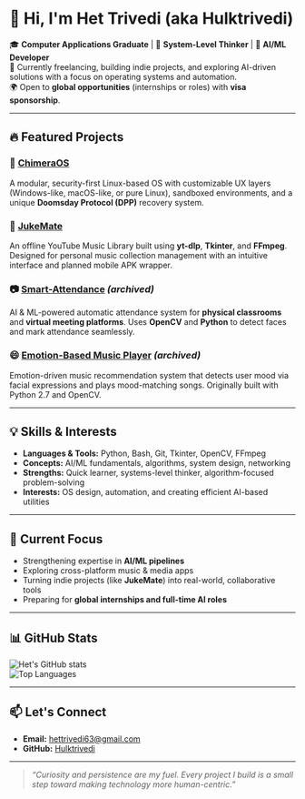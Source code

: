 # 👋 Hi, I'm Het Trivedi (aka Hulktrivedi)

🎓 **Computer Applications Graduate** | 🧠 **System-Level Thinker** | 🤖 **AI/ML Developer**  
💼 Currently freelancing, building indie projects, and exploring AI-driven solutions with a focus on operating systems and automation.  
🌍 Open to **global opportunities** (internships or roles) with **visa sponsorship**.

---

## 🔥 Featured Projects

### 🧬 [ChimeraOS](https://github.com/Hulktrivedi/ChimeraOS)
A modular, security-first Linux-based OS with customizable UX layers (Windows-like, macOS-like, or pure Linux), sandboxed environments, and a unique **Doomsday Protocol (DPP)** recovery system.

### 🎵 [JukeMate](https://github.com/Hulktrivedi/JukeMate)
An offline YouTube Music Library built using **yt-dlp**, **Tkinter**, and **FFmpeg**.  
Designed for personal music collection management with an intuitive interface and planned mobile APK wrapper.

### 📷 [Smart-Attendance](https://github.com/Hulktrivedi/Smart-Attendance) *(archived)*  
AI & ML-powered automatic attendance system for **physical classrooms** and **virtual meeting platforms**. Uses **OpenCV** and **Python** to detect faces and mark attendance seamlessly.

### 😄 [Emotion-Based Music Player](https://github.com/Hulktrivedi/Emotion_Based_Music_Player) *(archived)*  
Emotion-driven music recommendation system that detects user mood via facial expressions and plays mood-matching songs. Originally built with Python 2.7 and OpenCV.

---

## 💡 Skills & Interests

- **Languages & Tools:** Python, Bash, Git, Tkinter, OpenCV, FFmpeg  
- **Concepts:** AI/ML fundamentals, algorithms, system design, networking  
- **Strengths:** Quick learner, systems-level thinker, algorithm-focused problem-solving  
- **Interests:** OS design, automation, and creating efficient AI-based utilities

---

## 🌱 Current Focus
- Strengthening expertise in **AI/ML pipelines**  
- Exploring cross-platform music & media apps  
- Turning indie projects (like **JukeMate**) into real-world, collaborative tools  
- Preparing for **global internships and full-time AI roles**

---

## 📊 GitHub Stats

![Het's GitHub stats](https://github-readme-stats.vercel.app/api?username=Hulktrivedi&show_icons=true&theme=radical)  
![Top Languages](https://github-readme-stats.vercel.app/api/top-langs/?username=Hulktrivedi&layout=compact&theme=radical)

---

## 📫 Let's Connect
- **Email:** hettrivedi63@gmail.com
- **GitHub:** [Hulktrivedi](https://github.com/Hulktrivedi)

---

> _“Curiosity and persistence are my fuel. Every project I build is a small step toward making technology more human-centric.”_
